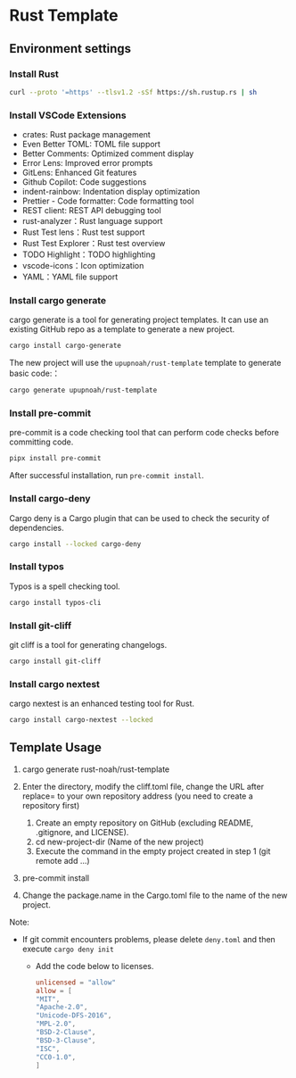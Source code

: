 # Rust Template

## Environment settings

### Install Rust

```bash
curl --proto '=https' --tlsv1.2 -sSf https://sh.rustup.rs | sh
```

### Install VSCode Extensions

- crates: Rust package management
- Even Better TOML: TOML file support
- Better Comments: Optimized comment display
- Error Lens: Improved error prompts
- GitLens: Enhanced Git features
- Github Copilot: Code suggestions
- indent-rainbow: Indentation display optimization
- Prettier - Code formatter: Code formatting tool
- REST client: REST API debugging tool
- rust-analyzer：Rust language support
- Rust Test lens：Rust test support
- Rust Test Explorer：Rust test overview
- TODO Highlight：TODO highlighting
- vscode-icons：Icon optimization
- YAML：YAML file support

### Install cargo generate

cargo generate is a tool for generating project templates. It can use an existing GitHub repo as a template to generate a new project.

```bash
cargo install cargo-generate
```

The new project will use the `upupnoah/rust-template` template to generate basic code:：

```bash
cargo generate upupnoah/rust-template
```

### Install pre-commit

pre-commit is a code checking tool that can perform code checks before committing code.

```bash
pipx install pre-commit
```

After successful installation, run `pre-commit install`.

### Install cargo-deny

Cargo deny is a Cargo plugin that can be used to check the security of dependencies.

```bash
cargo install --locked cargo-deny
```

### Install typos

Typos is a spell checking tool.

```bash
cargo install typos-cli
```

### Install git-cliff

git cliff is a tool for generating changelogs.

```bash
cargo install git-cliff
```

### Install cargo nextest

cargo nextest is an enhanced testing tool for Rust.

```bash
cargo install cargo-nextest --locked
```

## Template Usage

1. cargo generate rust-noah/rust-template

2. Enter the directory, modify the cliff.toml file, change the URL after replace= to your own repository address (you need to create a repository first)

   1. Create an empty repository on GitHub (excluding README, .gitignore, and LICENSE).
   2. cd new-project-dir (Name of the new project)
   3. Execute the command in the empty project created in step 1 (git remote add ...)

3. pre-commit install

4. Change the package.name in the Cargo.toml file to the name of the new project.

Note:

- If git commit encounters problems, please delete `deny.toml` and then execute `cargo deny init`

  - Add the code below to licenses.

    ```toml
    unlicensed = "allow"
    allow = [
    "MIT",
    "Apache-2.0",
    "Unicode-DFS-2016",
    "MPL-2.0",
    "BSD-2-Clause",
    "BSD-3-Clause",
    "ISC",
    "CC0-1.0",
    ]
    ```
